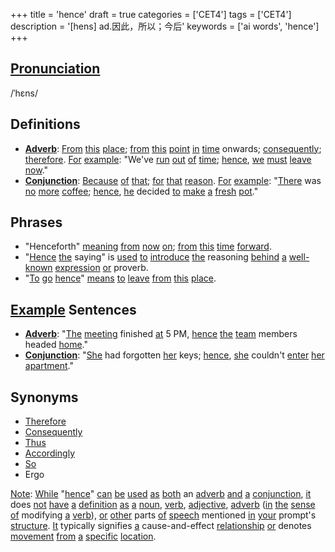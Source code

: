 +++
title = 'hence'
draft = true
categories = ['CET4']
tags = ['CET4']
description = '[hens] ad.因此，所以；今后'
keywords = ['ai words', 'hence']
+++

## [Pronunciation](/post/pronunciation/)
/ˈhɛns/

## Definitions
- **[Adverb](/post/adverb/)**: [From](/post/from/) [this](/post/this/) [place](/post/place/); [from](/post/from/) [this](/post/this/) [point](/post/point/) [in](/post/in/) [time](/post/time/) onwards; [consequently](/post/consequently/); [therefore](/post/therefore/). [For](/post/for/) [example](/post/example/): "We've [run](/post/run/) [out](/post/out/) [of](/post/of/) [time](/post/time/); [hence](/post/hence/), [we](/post/we/) [must](/post/must/) [leave](/post/leave/) [now](/post/now/)."
- **[Conjunction](/post/conjunction/)**: [Because](/post/because/) [of](/post/of/) [that](/post/that/); [for](/post/for/) [that](/post/that/) [reason](/post/reason/). [For](/post/for/) [example](/post/example/): "[There](/post/there/) was [no](/post/no/) [more](/post/more/) [coffee](/post/coffee/); [hence](/post/hence/), [he](/post/he/) decided [to](/post/to/) [make](/post/make/) [a](/post/a/) [fresh](/post/fresh/) [pot](/post/pot/)."

## Phrases
- "Henceforth" [meaning](/post/meaning/) [from](/post/from/) [now](/post/now/) [on](/post/on/); [from](/post/from/) [this](/post/this/) [time](/post/time/) [forward](/post/forward/).
- "[Hence](/post/hence/) [the](/post/the/) saying" is [used](/post/used/) [to](/post/to/) [introduce](/post/introduce/) [the](/post/the/) reasoning [behind](/post/behind/) [a](/post/a/) [well-known](/post/well-known/) [expression](/post/expression/) [or](/post/or/) proverb.
- "[To](/post/to/) [go](/post/go/) [hence](/post/hence/)" [means](/post/means/) [to](/post/to/) [leave](/post/leave/) [from](/post/from/) [this](/post/this/) [place](/post/place/).

## [Example](/post/example/) Sentences
- **[Adverb](/post/adverb/)**: "[The](/post/the/) [meeting](/post/meeting/) finished [at](/post/at/) 5 PM, [hence](/post/hence/) [the](/post/the/) [team](/post/team/) members headed [home](/post/home/)."
- **[Conjunction](/post/conjunction/)**: "[She](/post/she/) had forgotten [her](/post/her/) keys; [hence](/post/hence/), [she](/post/she/) couldn't [enter](/post/enter/) [her](/post/her/) [apartment](/post/apartment/)."

## Synonyms
- [Therefore](/post/therefore/)
- [Consequently](/post/consequently/)
- [Thus](/post/thus/)
- [Accordingly](/post/accordingly/)
- [So](/post/so/)
- Ergo

[Note](/post/note/): [While](/post/while/) "[hence](/post/hence/)" [can](/post/can/) [be](/post/be/) [used](/post/used/) [as](/post/as/) [both](/post/both/) an [adverb](/post/adverb/) [and](/post/and/) [a](/post/a/) [conjunction](/post/conjunction/), [it](/post/it/) does [not](/post/not/) [have](/post/have/) [a](/post/a/) [definition](/post/definition/) [as](/post/as/) [a](/post/a/) [noun](/post/noun/), [verb](/post/verb/), [adjective](/post/adjective/), [adverb](/post/adverb/) ([in](/post/in/) [the](/post/the/) [sense](/post/sense/) [of](/post/of/) modifying [a](/post/a/) [verb](/post/verb/)), [or](/post/or/) [other](/post/other/) parts [of](/post/of/) [speech](/post/speech/) mentioned [in](/post/in/) [your](/post/your/) prompt's [structure](/post/structure/). [It](/post/it/) typically signifies [a](/post/a/) cause-and-effect [relationship](/post/relationship/) [or](/post/or/) denotes [movement](/post/movement/) [from](/post/from/) [a](/post/a/) [specific](/post/specific/) [location](/post/location/).
